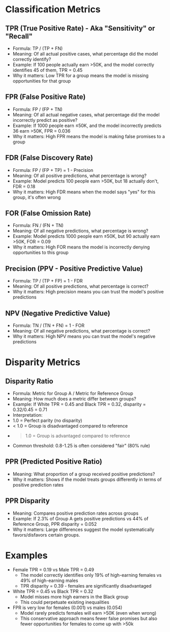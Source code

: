 # Classification Metrics

## TPR (True Positive Rate) - Aka "Sensitivity" or "Recall"
- Formula: TP / (TP + FN)
- Meaning: Of all actual positive cases, what percentage did the model correctly identify?
- Example: If 100 people actually earn >50K, and the model correctly identifies 45 of them, TPR = 0.45
- Why it matters: Low TPR for a group means the model is missing opportunities for that group

## FPR (False Positive Rate)
- Formula: FP / (FP + TN)
- Meaning: Of all actual negative cases, what percentage did the model incorrectly predict as positive?
- Example: If 1000 people earn ≤50K, and the model incorrectly predicts 36 earn >50K, FPR = 0.036
- Why it matters: High FPR means the model is making false promises to a group

## FDR (False Discovery Rate)
- Formula: FP / (FP + TP) = 1 - Precision
- Meaning: Of all positive predictions, what percentage is wrong?
- Example: Model predicts 100 people earn >50K, but 18 actually don't, FDR = 0.18
- Why it matters: High FDR means when the model says "yes" for this group, it's often wrong

## FOR (False Omission Rate)
- Formula: FN / (FN + TN)
- Meaning: Of all negative predictions, what percentage is wrong?
- Example: Model predicts 1000 people earn ≤50K, but 90 actually earn >50K, FOR = 0.09
- Why it matters: High FOR means the model is incorrectly denying opportunities to this group

##  Precision (PPV - Positive Predictive Value)
- Formula: TP / (TP + FP) = 1 - FDR
- Meaning: Of all positive predictions, what percentage is correct?
- Why it matters: High precision means you can trust the model's positive predictions

##  NPV (Negative Predictive Value)
- Formula: TN / (TN + FN) = 1 - FOR
- Meaning: Of all negative predictions, what percentage is correct?
- Why it matters: High NPV means you can trust the model's negative predictions

#  Disparity Metrics

## Disparity Ratio
- Formula: Metric for Group A / Metric for Reference Group
- Meaning: How much does a metric differ between groups?
- Example: If White TPR = 0.45 and Black TPR = 0.32, disparity = 0.32/0.45 = 0.71
- Interpretation:
- 1.0 = Perfect parity (no disparity)
- < 1.0 = Group is disadvantaged compared to reference
- > 1.0 = Group is advantaged compared to reference
- Common threshold: 0.8-1.25 is often considered "fair" (80% rule)

## PPR (Predicted Positive Ratio)
- Meaning: What proportion of a group received positive predictions?
- Why it matters: Shows if the model treats groups differently in terms of positive prediction rates

## PPR Disparity
- Meaning: Compares positive prediction rates across groups
- Example: If 2.3% of Group A gets positive predictions vs 44% of Reference Group, PPR disparity = 0.052
- Why it matters: Large differences suggest the model systematically favors/disfavors certain groups.

# Examples
- Female TPR = 0.19 vs Male TPR = 0.49
    - The model correctly identifies only 19% of high-earning females vs 49% of high-earning males
    - TPR disparity = 0.39 - females are significantly disadvantaged
- White TPR = 0.45 vs Black TPR = 0.32
    - Model misses more high earners in the Black group
    - This could perpetuate existing inequalities
- FPR is very low for females (0.001) vs males (0.054)
    - Model rarely predicts females will earn >50K (even when wrong)
    - This conservative approach means fewer false promises but also fewer opportunities for females to come up with >50k